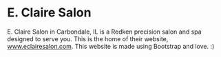# E. Claire Salon
E. Claire Salon in Carbondale, IL is a Redken precision salon and spa designed to serve you. This is the home of their website, www.eclairesalon.com. This website is made using Bootstrap and love. :)
